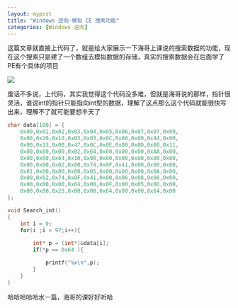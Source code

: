 ```yaml
---
layout: mypost
title: "Windows 逆向-模拟 CE 搜索功能"
categories: [Windows 逆向]
---
```


这篇文章就直接上代码了，就是给大家展示一下海哥上课说的搜索数据的功能，现在这个搜索只是建了一个数组去模拟数据的存储，真实的搜索数据会在后面学了PE有个具体的项目

![](image-75-1024x487.png)

废话不多说，上代码，其实我觉得这个代码没多难，但就是海哥说的那样，指针很灵活，谁说int的指针只能指向int型的数据，理解了这点那么这个代码就能很快写出来，理解不了就可能要想半天了

```C
char data[100] = {
	0x00,0x01,0x02,0x03,0x04,0x05,0x06,0x07,0x07,0x09,					
	0x00,0x20,0x10,0x03,0x03,0x0C,0x00,0x00,0x44,0x00,					
	0x00,0x33,0x00,0x47,0x0C,0x0E,0x00,0x0D,0x00,0x11,					
	0x00,0x00,0x00,0x02,0x64,0x00,0x00,0x00,0xAA,0x00,					
	0x00,0x00,0x64,0x10,0x00,0x00,0x00,0x00,0x00,0x00,					
	0x00,0x00,0x02,0x00,0x74,0x0F,0x41,0x00,0x00,0x00,					
	0x01,0x00,0x00,0x00,0x05,0x00,0x00,0x00,0x0A,0x00,					
	0x00,0x02,0x74,0x0F,0x41,0x00,0x06,0x08,0x00,0x00,					
	0x00,0x00,0x00,0x64,0x00,0x0F,0x00,0x05,0x0D,0x00,					
	0x00,0x00,0x23,0x00,0x00,0x64,0x00,0x00,0x64,0x00
};

void Search_int()
{
	int i = 0;
	for(i ;i < 97;i++){
		
		int* p = (int*)&data[i];
		if(*p == 0x64 ){

			printf("%x\n",p);
		}
	}
}
```

哈哈哈哈哈水一篇，海哥的课好好听哈